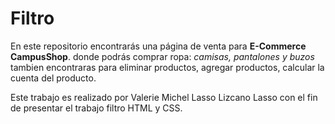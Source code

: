 # Filtro

En este repositorio encontrarás una página de venta para  **E-Commerce CampusShop**. donde podrás comprar ropa: 
*camisas, pantalones y buzos*
tambien encontraras para eliminar productos, agregar productos, calcular la cuenta del producto.

Este trabajo es realizado por Valerie Michel Lasso Lizcano Lasso con el fin de presentar el trabajo filtro HTML y CSS.